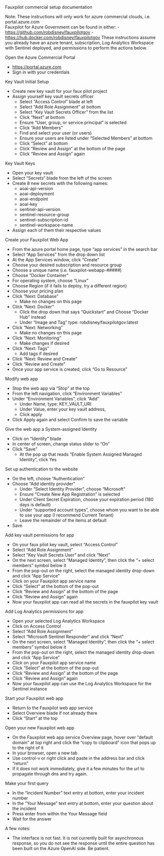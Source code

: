 Fauxpilot commercial setup documentation

Note:  These instructions will only work for azure commercial clouds, i.e. portal.azure.com  
    Fauxpilot for Azure Government can be found in either:
        - https://github.com/robdisney/fauxpilotgov
        - https://hub.docker.com/robdisney/fauxpilotgov 
    These instructions assume you already have an azure tenant, subscription, Log Analytics Workspace with Sentinel deployed, and permissions to perform the actions below.

Open the Azure Commercial Portal
- https://portal.azure.com
- Sign in with your credentials

Key Vault Initial Setup
- Create new key vault for your faux pilot project
- Assign yourself key vault secrets officer
    - Select “Access Control” blade at left
    - Select “Add Role Assignment” at bottom
    - Select “Key Vault Secrets Officer” from the list
    - Click “Next” at bottom
    - Ensure “User, group, or service principal” is selected
    - Click “Add Members”
    - Find and select your user (or users) 
    - Ensure your users are listed under “Selected Members” at bottom
    - Click “Select” at bottom
    - Click “Review and Assign” at the bottom of the page
    - Click “Review and Assign” again

Key Vault Keys
- Open your key vault
- Select “Secrets” blade from the left of the screen
- Create 8 new secrets with the following names:
    - aoai-api-version
    - aoai-deployment
    - aoai-endpoint
    - aoai-key
    - sentinel-api-version
    - sentinel-resource-group
    - sentinel-subscription-id
    - sentinel-workspace-name
- Assign each of them their respective values

Create your Fauxpilot Web App
- From the azure portal home page, type “app services” in the search bar
- Select “App Services” from the drop down list
- At the App Services window, click “Create”
- Choose your desired subscription and resource group
- Choose a unique name (i.e. fauxpilot-webapp-#####)
- Choose “Docker Container”
- For operating system, choose “Linux”
- Choose Region (if it fails to deploy, try a different region)
- Choose your pricing plan
- Click “Next: Database” 
    - Make no changes on this page
- Click “Next: Docker”
    - Click the drop down that says “Quickstart” and Choose “Docker Hub” instead
    - Under “Image and Tag” type:  robdisney/fauxpilotgov:latest
- Click “Next: Networking”
    - Make no changes on this page
- Click “Next: Monitoring”
    - Make changes if desired
- Click “Next: Tags”
    - Add tags if desired
- Click “Next: Review and Create”
- Click “Review and Create”
- Once your app service is created, click “Go to Resource” 

Modify web app
- Stop the web app via “Stop” at the top
- From the left navigation, click “Environment Variables”
- Under “Environment Variables”, click “Add”
    - Under Name, type: KEY_VAULT_URI
    - Under Value, enter your key vault address, 
    - Click apply
- Click Apply again and select Confirm to save the variable

Give the web app a System-assigned Identity
- Click on “Identity” blade
- In center of screen, change status slider to “On”
- Click “Save”
    - At the pop up that reads “Enable System Assigned Managed Identity”, click Yes

Set up authentication to the website
- On the left, choose “Authentication”
- Choose “Add identity provider”
    - Under “Select Identity Provider”, choose “Microsoft”
    - Ensure “Create New App Registration” is selected
    - Under Client Secret Expiration, choose your expiration period (180 days is default)
    - Under “supported account types”, choose whom you want to be able to use your app (I recommend Current Tenant)
    - Leave the remainder of the items at default
 - Save
    
Add key vault permissions for app
- On your faux pilot key vault, select “Access Control”
- Select “Add Role Assignment”
- Select “Key Vault Secrets User” and click “Next”
- On the next screen, select “Managed Identity”, then click the “+ select members” symbol below it
- From the pop-out on the right, select the managed identity drop-down and click “App Service”
- Click on your Fauxpilot app service name
- Click “Select” at the bottom of the pop-out
- Click “Review and Assign” at the bottom of the page
- Click “Review and Assign” again
- Now your fauxpilot app can read all the secrets in the fauxpilot key vault

Add Log Analytics permissions for app
- Open your selected Log Analytics Workspace
- Click on Access Control
- Select “Add Role Assignment”
- Select “Microsoft Sentinel Responder” and click “Next”
- On the next screen, select “Managed Identity”, then click the “+ select members” symbol below it
- From the pop-out on the right, select the managed identity drop-down and click “App Service”
- Click on your Fauxpilot app service name
- Click “Select” at the bottom of the pop-out
- Click “Review and Assign” at the bottom of the page
- Click “Review and Assign” again
- Now your fauxpilot app can use the Log Analytics Workspace for the Sentinel instance

Start your Fauxpilot web app
- Return to the Fauxpilot web app service
- Select Overview blade if not already there
- Click “Start” at the top

Open your new Fauxpilot web app
- On the Fauxpilot web app service Overview page, hover over “default domain” at top right and click the “copy to clipboard” icon that pops up to the right of it
- In your browser, open a new tab
- Use control-v or right click and paste in the address bar and click “return”
- If it does not work immediately, give it a few minutes for the url to propagate through dns and try again.

Make your first query
- In the “Incident Number” text entry at bottom, enter your incident number
- In the “Your Message” text entry at bottom, enter your question about the incident
- Press enter from within the Your Message field
- Wait for the answer

A few notes: 
- The interface is not fast.  It is not currently built for asynchronous response, so you do not see the response until the entire question has been built on the Azure OpenAI side.  Be patient.  
